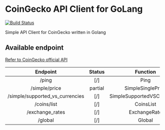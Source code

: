 # CoinGecko API Client for GoLang

[![Build Status](https://travis-ci.com/superoo7/go-gecko.svg?branch=master)](https://travis-ci.com/superoo7/go-gecko)

Simple API Client for CoinGecko written in Golang

## Available endpoint

[Refer to CoinGecko official API](https://www.coingecko.com/api)

|            Endpoint             | Status  |          Function           |
| :-----------------------------: | :-----: | :-------------------------: |
|              /ping              |   [/]   |            Ping             |
|          /simple/price          | partial |      SimpleSinglePrice      |
| /simple/supported_vs_currencies |   [/]   | SimpleSupportedVSCurrencies |
|           /coins/list           |   [/]   |          CoinsList          |
|         /exchange_rates         |   [/]   |        ExchangeRate         |
|             /global             |   [/]   |           Global            |
